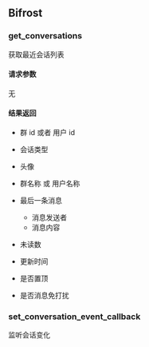 ## Bifrost

### get_conversations

获取最近会话列表

#### 请求参数
无

#### 结果返回

- 群 id 或者 用户 id

- 会话类型

- 头像

- 群名称 或 用户名称

- 最后一条消息
  - 消息发送者
  - 消息内容

- 未读数

- 更新时间

- 是否置顶

- 是否消息免打扰


### set_conversation_event_callback

监听会话变化